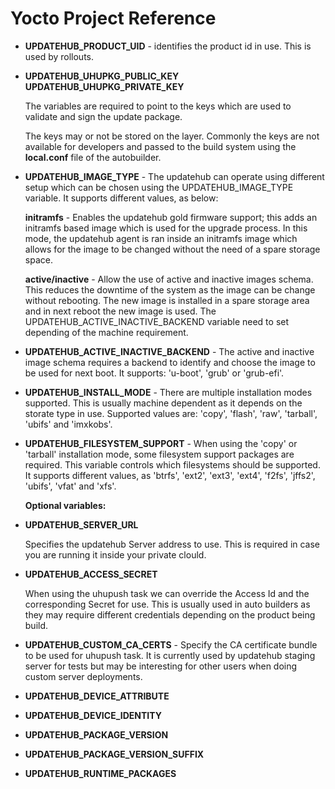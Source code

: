 # Yocto Project Reference

* **UPDATEHUB_PRODUCT_UID** - identifies the product id in use. This is used by
rollouts.

* **UPDATEHUB_UHUPKG_PUBLIC_KEY**   
  **UPDATEHUB_UHUPKG_PRIVATE_KEY**   

  The variables are required to point to the keys which are used to validate and
sign the update package.  

  The keys may or not be stored on the layer. Commonly the keys are not available
for developers and passed to the build system using the **local.conf** file of
the autobuilder.

* **UPDATEHUB_IMAGE_TYPE** - The updatehub can operate using different setup
which can be chosen using the UPDATEHUB_IMAGE_TYPE variable. It supports
different values, as below:

  **initramfs** - Enables the updatehub gold firmware support; this adds an
  initramfs based image which is used for the upgrade process. In this mode,
  the updatehub agent is ran inside an initramfs image which allows for the
  image to be changed without the need of a spare storage space.

  **active/inactive** - Allow the use of active and inactive images schema.
  This reduces the downtime of the system as the image can be change without
  rebooting. The new image is installed in a spare storage area and in next
  reboot the new image is used. The UPDATEHUB_ACTIVE_INACTIVE_BACKEND variable
  need to set depending of the machine requirement.

* **UPDATEHUB_ACTIVE_INACTIVE_BACKEND** - The active and inactive image schema
  requires a backend to identify and choose the image to be used for next boot.
  It supports: 'u-boot', 'grub' or 'grub-efi'.

* **UPDATEHUB_INSTALL_MODE** - There are multiple installation modes supported.
  This is usually machine dependent as it depends on the storate type in use.
  Supported values are: 'copy', 'flash', 'raw', 'tarball', 'ubifs' and 'imxkobs'.

* **UPDATEHUB_FILESYSTEM_SUPPORT** - When using the 'copy' or 'tarball'
installation mode, some filesystem support packages are required.
This variable controls which filesystems should be supported. It supports
different values, as 'btrfs', 'ext2', 'ext3', 'ext4', 'f2fs', 'jffs2', 'ubifs',
'vfat' and 'xfs'.   

  **Optional variables:**

* **UPDATEHUB_SERVER_URL**

   Specifies the updatehub Server address to use. This is required in
   case you are running it inside your private clould.

* **UPDATEHUB_ACCESS_SECRET**

   When using the uhupush task we can override the Access Id and the
   corresponding Secret for use. This is usually used in auto builders
   as they may require different credentials depending on the product
   being build.

* **UPDATEHUB_CUSTOM_CA_CERTS** - Specify the CA certificate bundle to be used
for uhupush task. It is currently used by updatehub staging server for tests but
may be interesting for other users when doing custom server deployments.

* **UPDATEHUB_DEVICE_ATTRIBUTE**
* **UPDATEHUB_DEVICE_IDENTITY**
* **UPDATEHUB_PACKAGE_VERSION**
* **UPDATEHUB_PACKAGE_VERSION_SUFFIX**
* **UPDATEHUB_RUNTIME_PACKAGES**
